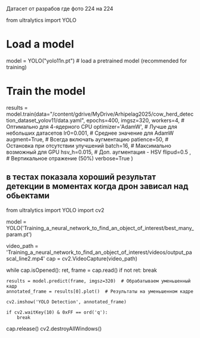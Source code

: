 Датасет от разрабов где фото 224 на 224



from ultralytics import YOLO

# Load a model
model = YOLO("yolo11n.pt")  # load a pretrained model (recommended for training)

# Train the model
results = model.train(data="/content/gdrive/MyDrive/Arhipelag2025/cow_herd_detection_dataset_yolov11/data.yaml",
                       epochs=400,
    imgsz=320,
    workers=4,          # Оптимально для 4-ядерного CPU
    optimizer='AdamW',  # Лучше для небольших датасетов
    lr0=0.001,         # Среднее значение для AdamW
    augment=True,      # Всегда включать аугментацию
    patience=50,       # Остановка при отсутствии улучшений
    batch=16,          # Максимально возможный для GPU
    hsv_h=0.015,       # Доп. аугментация - HSV
    flipud=0.5 ,      # Вертикальное отражение (50%)
    verbose=True
                      )


## в тестах показала хороший результат детекции в моментах когда дрон зависал над обьектами 


from ultralytics import YOLO
import cv2

model = YOLO('Training_a_neural_network_to_find_an_object_of_interest/best_many_param.pt')

video_path = 'Training_a_neural_network_to_find_an_object_of_interest/videos/output_pascal_line2.mp4'
cap = cv2.VideoCapture(video_path)


while cap.isOpened():
    ret, frame = cap.read()
    if not ret:
        break
    
   
    results = model.predict(frame, imgsz=320)  # Обрабатываем уменьшенный кадр
    annotated_frame = results[0].plot()  # Результаты на уменьшенном кадре
    
    cv2.imshow('YOLO Detection', annotated_frame)
    
    if cv2.waitKey(10) & 0xFF == ord('q'):
        break

cap.release()
cv2.destroyAllWindows()